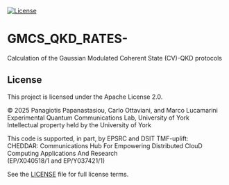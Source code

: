 [![License](https://img.shields.io/badge/license-Apache_2.0-blue.svg)](./LICENSE)

# GMCS_QKD_RATES-

Calculation of the Gaussian Modulated Coherent State  (CV)-QKD protocols 

## License

This project is licensed under the Apache License 2.0.

© 2025 Panagiotis Papanastasiou, Carlo Ottaviani, and Marco Lucamarini  
Experimental Quantum Communications Lab, University of York  
Intellectual property held by the University of York

This code is supported, in part, by EPSRC and DSIT TMF-uplift:  
CHEDDAR: Communications Hub For Empowering Distributed ClouD Computing Applications And Research  
(EP/X040518/1 and EP/Y037421/1)

See the [LICENSE](./LICENSE) file for full license terms.
